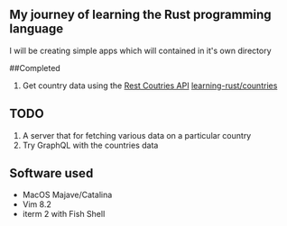 ## My journey of learning the Rust programming language
I will be creating simple apps which will contained in it's own directory

##Completed
1. Get country data using the [Rest Coutries API](https://restcountries.eu/) [learning-rust/countries](https://github.com/mahanthathreyee/learning-rust/tree/master/countries)

## TODO
1. A server that for fetching various data on a particular country 
2. Try GraphQL with the countries data

## Software used
* MacOS Majave/Catalina
* Vim 8.2
* iterm 2 with Fish Shell
